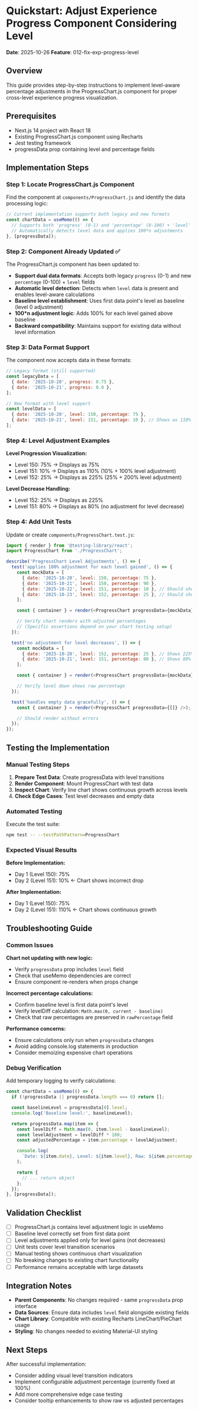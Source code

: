 # Quickstart: Adjust Experience Progress Component Considering Level

**Date**: 2025-10-26
**Feature**: 012-fix-exp-progress-level

## Overview

This guide provides step-by-step instructions to implement level-aware percentage adjustments in the ProgressChart.js component for proper cross-level experience progress visualization.

## Prerequisites

- Next.js 14 project with React 18
- Existing ProgressChart.js component using Recharts
- Jest testing framework
- progressData prop containing level and percentage fields

## Implementation Steps

### Step 1: Locate ProgressChart.js Component

Find the component at `components/ProgressChart.js` and identify the data processing logic:

```javascript
// Current implementation supports both legacy and new formats
const chartData = useMemo(() => {
  // Supports both 'progress' (0-1) and 'percentage' (0-100) + 'level' formats
  // Automatically detects level data and applies 100*n adjustments
}, [progressData]);
```

### Step 2: Component Already Updated ✅

The ProgressChart.js component has been updated to:

- **Support dual data formats**: Accepts both legacy `progress` (0-1) and new `percentage` (0-100) + `level` fields
- **Automatic level detection**: Detects when `level` data is present and enables level-aware calculations
- **Baseline level establishment**: Uses first data point's level as baseline (level 0 adjustment)
- **100\*n adjustment logic**: Adds 100% for each level gained above baseline
- **Backward compatibility**: Maintains support for existing data without level information

### Step 3: Data Format Support

The component now accepts data in these formats:

```javascript
// Legacy format (still supported)
const legacyData = [
  { date: '2025-10-20', progress: 0.75 },
  { date: '2025-10-21', progress: 0.9 },
];

// New format with level support
const levelData = [
  { date: '2025-10-20', level: 150, percentage: 75 },
  { date: '2025-10-21', level: 151, percentage: 10 }, // Shows as 110% in chart
];
```

### Step 4: Level Adjustment Examples

**Level Progression Visualization:**

- Level 150: 75% → Displays as 75%
- Level 151: 10% → Displays as 110% (10% + 100% level adjustment)
- Level 152: 25% → Displays as 225% (25% + 200% level adjustment)

**Level Decrease Handling:**

- Level 152: 25% → Displays as 225%
- Level 151: 80% → Displays as 80% (no adjustment for level decrease)

### Step 4: Add Unit Tests

Update or create `components/ProgressChart.test.js`:

```javascript
import { render } from '@testing-library/react';
import ProgressChart from './ProgressChart';

describe('ProgressChart Level Adjustments', () => {
  test('applies 100% adjustment for each level gained', () => {
    const mockData = [
      { date: '2025-10-20', level: 150, percentage: 75 },
      { date: '2025-10-21', level: 150, percentage: 90 },
      { date: '2025-10-22', level: 151, percentage: 10 }, // Should show 110%
      { date: '2025-10-23', level: 152, percentage: 25 }, // Should show 225%
    ];

    const { container } = render(<ProgressChart progressData={mockData} />);

    // Verify chart renders with adjusted percentages
    // (Specific assertions depend on your chart testing setup)
  });

  test('no adjustment for level decreases', () => {
    const mockData = [
      { date: '2025-10-20', level: 152, percentage: 25 }, // Shows 225%
      { date: '2025-10-21', level: 151, percentage: 80 }, // Shows 80% (no adjustment)
    ];

    const { container } = render(<ProgressChart progressData={mockData} />);

    // Verify level down shows raw percentage
  });

  test('handles empty data gracefully', () => {
    const { container } = render(<ProgressChart progressData={[]} />);

    // Should render without errors
  });
});
```

## Testing the Implementation

### Manual Testing Steps

1. **Prepare Test Data**: Create progressData with level transitions
2. **Render Component**: Mount ProgressChart with test data
3. **Inspect Chart**: Verify line chart shows continuous growth across levels
4. **Check Edge Cases**: Test level decreases and empty data

### Automated Testing

Execute the test suite:

```bash
npm test -- --testPathPattern=ProgressChart
```

### Expected Visual Results

**Before Implementation:**

- Day 1 (Level 150): 75%
- Day 2 (Level 151): 10% ← Chart shows incorrect drop

**After Implementation:**

- Day 1 (Level 150): 75%
- Day 2 (Level 151): 110% ← Chart shows continuous growth

## Troubleshooting Guide

### Common Issues

**Chart not updating with new logic:**

- Verify `progressData` prop includes `level` field
- Check that useMemo dependencies are correct
- Ensure component re-renders when props change

**Incorrect percentage calculations:**

- Confirm baseline level is first data point's level
- Verify levelDiff calculation: `Math.max(0, current - baseline)`
- Check that raw percentages are preserved in `rawPercentage` field

**Performance concerns:**

- Ensure calculations only run when `progressData` changes
- Avoid adding console.log statements in production
- Consider memoizing expensive chart operations

### Debug Verification

Add temporary logging to verify calculations:

```javascript
const chartData = useMemo(() => {
  if (!progressData || progressData.length === 0) return [];

  const baselineLevel = progressData[0].level;
  console.log('Baseline level:', baselineLevel);

  return progressData.map(item => {
    const levelDiff = Math.max(0, item.level - baselineLevel);
    const levelAdjustment = levelDiff * 100;
    const adjustedPercentage = item.percentage + levelAdjustment;

    console.log(
      `Date: ${item.date}, Level: ${item.level}, Raw: ${item.percentage}%, Adjusted: ${adjustedPercentage}%`
    );

    return {
      // ... return object
    };
  });
}, [progressData]);
```

## Validation Checklist

- [ ] ProgressChart.js contains level adjustment logic in useMemo
- [ ] Baseline level correctly set from first data point
- [ ] Level adjustments applied only for level gains (not decreases)
- [ ] Unit tests cover level transition scenarios
- [ ] Manual testing shows continuous chart visualization
- [ ] No breaking changes to existing chart functionality
- [ ] Performance remains acceptable with large datasets

## Integration Notes

- **Parent Components**: No changes required - same `progressData` prop interface
- **Data Sources**: Ensure data includes `level` field alongside existing fields
- **Chart Library**: Compatible with existing Recharts LineChart/PieChart usage
- **Styling**: No changes needed to existing Material-UI styling

## Next Steps

After successful implementation:

- Consider adding visual level transition indicators
- Implement configurable adjustment percentage (currently fixed at 100%)
- Add more comprehensive edge case testing
- Consider tooltip enhancements to show raw vs adjusted percentages
